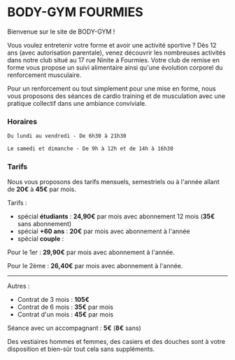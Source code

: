 # BODY-GYM FOURMIES

Bienvenue sur le site de <span class="anoun-title">BODY-GYM </span>!

Vous voulez entretenir votre forme et avoir une activité sportive ? Dès 12 ans (avec autorisation parentale), venez découvrir les nombreuses activités dans notre club situé au 17 rue Ninite à Fourmies. Votre club de remise en forme vous propose un suivi alimentaire ainsi qu'une évolution corporel du renforcement musculaire.

Pour un renforcement ou tout simplement pour une mise en forme, nous vous proposons des séances de cardio training et de musculation avec une pratique collectif dans une ambiance conviviale.

### Horaires

```html
Du lundi au vendredi - De 6h30 à 21h30
```

```html
Le samedi et dimanche - De 9h à 12h et de 14h à 16h30
```

### Tarifs

Nous vous proposons des tarifs mensuels, semestriels ou à l'année allant de **20€** à **45€** par mois.

Tarifs :

- spécial **étudiants** : **24,90€** par mois avec abonnement 12 mois (**35€** sans abonnement)
- spécial **+60 ans** : **20€** par mois avec abonnement à l'année
- spécial **couple** :

Pour le 1er : **29,90€** par mois avec abonnement à l'année.

Pour le 2ème : **26,40€** par mois avec abonnement à l'année.

---

Autres :

- Contrat de 3 mois : **105€**
- Contrat de 6 mois : **35€** par mois
- Contrat d'un mois : **45€** par mois

Séance avec un accompagnant : **5€** (**8€** sans)

Des vestiaires hommes et femmes, des casiers et des douches sont à votre disposition et bien-sûr tout cela sans suppléments.
